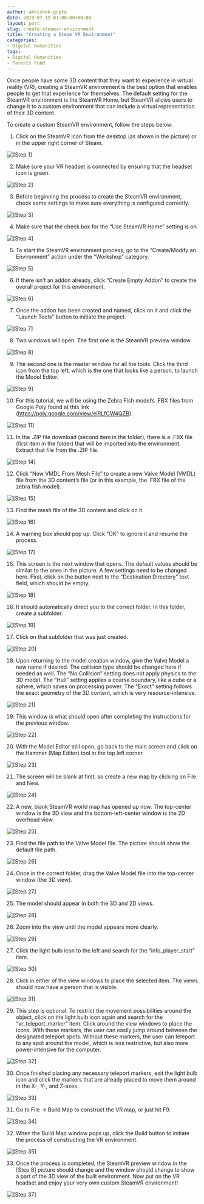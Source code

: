 ```yaml
---
author: abhishek-gupta
date: 2019-07-19 01:00:00+00:00
layout: post
slug: create-steamvr-environment
title: "Creating a Steam VR Environment"
categories:
- Digital Humanities
tags:
- Digital Humanities
- Parents Fund
---
```


Once people have some 3D content that they want to experience in virtual reality (VR), creating a SteamVR environment is the best option that enables people to get that experience for themselves. The default setting for the SteamVR environment is the SteamVR Home, but SteamVR allows users to change it to a custom environment that can include a virtual representation of their 3D content. 

To create a custom SteamVR environment, follow the steps below:

1. Click on the SteamVR icon from the desktop (as shown in the picture) or in the upper right corner of Steam.

![[Step 1]](/assets/post-media/create-steamvr-environment/01.png)

2. Make sure your VR headset is connected by ensuring that the headset icon is green.

![[Step 2]](/assets/post-media/create-steamvr-environment/02.png)

3. Before beginning the process to create the SteamVR environment, check some settings to make sure everything is configured correctly.

![[Step 3]](/assets/post-media/create-steamvr-environment/03.png)

4. Make sure that the check box for the “Use SteamVR Home” setting is on.

![[Step 4]](/assets/post-media/create-steamvr-environment/04.png)

5. To start the SteamVR environment process, go to the “Create/Modify an Environment” action under the “Workshop” category.

![[Step 5]](/assets/post-media/create-steamvr-environment/05.png)

6. If there isn’t an addon already, click “Create Empty Addon” to create the overall project for this environment.

![[Step 6]](/assets/post-media/create-steamvr-environment/06.png)

7. Once the addon has been created and named, click on it and click the “Launch Tools” button to initiate the project. 

![[Step 7]](/assets/post-media/create-steamvr-environment/07.png)

8. Two windows will open. The first one is the SteamVR preview window.

![[Step 8]](/assets/post-media/create-steamvr-environment/08.png)

9. The second one is the master window for all the tools. Click the third icon from the top left, which is the one that looks like a person, to launch the Model Editor. 

![[Step 9]](/assets/post-media/create-steamvr-environment/09.png)

10. For this tutorial, we will be using the Zebra Fish model’s .FBX files from Google Poly found at this link (https://poly.google.com/view/elRLfCW4QZB). 

![[Step 11]](/assets/post-media/create-steamvr-environment/11.png)

11. In the .ZIP file download (second item in the folder), there is a .FBX file (first item in the folder) that will be imported into the environment. Extract that file from the .ZIP file.

![[Step 14]](/assets/post-media/create-steamvr-environment/14.png)

12. Click “New VMDL From Mesh File” to create a new Valve Model (VMDL) file from the 3D content’s file (or in this example, the .FBX file of the zebra fish model). 

![[Step 15]](/assets/post-media/create-steamvr-environment/15.png)

13. Find the mesh file of the 3D content and click on it.

![[Step 16]](/assets/post-media/create-steamvr-environment/16.png)

14. A warning box should pop up. Click “OK” to ignore it and resume the process. 

![[Step 17]](/assets/post-media/create-steamvr-environment/17.png)

15. This screen is the next window that opens. The default values should be similar to the ones in the picture. A few settings need to be changed here. First, click on the button next to the “Destination Directory” text field, which should be empty.

![[Step 18]](/assets/post-media/create-steamvr-environment/18.png)

16. It should automatically direct you to the correct folder. In this folder, create a subfolder.

![[Step 19]](/assets/post-media/create-steamvr-environment/19.png)

17. Click on that subfolder that was just created.

![[Step 20]](/assets/post-media/create-steamvr-environment/20.png)

18. Upon returning to the model creation window, give the Valve Model a new name if desired. The collision type should be changed here if needed as well. The “No Collision” setting does not apply physics to the 3D model. The “Hull” setting applies a coarse boundary, like a cube or a sphere, which saves on processing power. The “Exact” setting follows the exact geometry of the 3D content, which is very resource-intensive.

![[Step 21]](/assets/post-media/create-steamvr-environment/21.png)

19. This window is what should open after completing the instructions for the previous window.

![[Step 22]](/assets/post-media/create-steamvr-environment/22.png)

20. With the Model Editor still open, go back to the main screen and click on the Hammer (Map Editor) tool in the top left corner. 

![[Step 23]](/assets/post-media/create-steamvr-environment/23.png)

21. The screen will be blank at first, so create a new map by clicking on File and New.

![[Step 24]](/assets/post-media/create-steamvr-environment/24.png)

22. A new, blank SteamVR world map has opened up now. The top-center window is the 3D view and the bottom-left-center window is the 2D overhead view. 

![[Step 25]](/assets/post-media/create-steamvr-environment/25.png)

23. Find the file path to the Valve Model file. The picture should show the default file path.

![[Step 26]](/assets/post-media/create-steamvr-environment/26.png)

24. Once in the correct folder, drag the Valve Model file into the top-center window (the 3D view). 

![[Step 27]](/assets/post-media/create-steamvr-environment/27.png)

25. The model should appear in both the 3D and 2D views.

![[Step 28]](/assets/post-media/create-steamvr-environment/28.png)

26. Zoom into the view until the model appears more clearly.

![[Step 29]](/assets/post-media/create-steamvr-environment/29.png)

27. Click the light bulb icon to the left and search for the “info_player_start” item. 

![[Step 30]](/assets/post-media/create-steamvr-environment/30.png)

28. Click in either of the view windows to place the selected item. The views should now have a person that is visible. 

![[Step 31]](/assets/post-media/create-steamvr-environment/31.png)

29. This step is optional. To restrict the movement possibilities around the object, click on the light bulb icon again and search for the “vr_teleport_marker” item. Click around the view windows to place the icons. With these markers, the user can easily jump around between the designated teleport spots. Without these markers, the user can teleport to any spot around the model, which is less restrictive, but also more power-intensive for the computer. 

![[Step 32]](/assets/post-media/create-steamvr-environment/32.png)

30. Once finished placing any necessary teleport markers, exit the light bulb icon and click the markers that are already placed to move them around in the X-, Y-, and Z-axes. 

![[Step 33]](/assets/post-media/create-steamvr-environment/33.png)

31. Go to File → Build Map to construct the VR map, or just hit F9.

![[Step 34]](/assets/post-media/create-steamvr-environment/34.png)

32. When the Build Map window pops up, click the Build button to initiate the process of constructing the VR environment.

![[Step 35]](/assets/post-media/create-steamvr-environment/35.png)

33. Once the process is completed, the SteamVR preview window in the [Step 8] picture should change and the window should change to show a part of the 3D view of the built environment. Now put on the VR headset and enjoy your very own custom SteamVR environment!

![[Step 37]](/assets/post-media/create-steamvr-environment/37.png)
